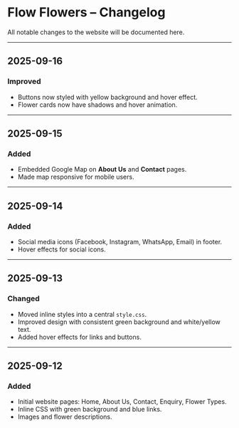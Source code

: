 #  Flow Flowers – Changelog

All notable changes to the website will be documented here.

---

## 2025-09-16
### Improved
- Buttons now styled with yellow background and hover effect.
- Flower cards now have shadows and hover animation.

---

## 2025-09-15
### Added
- Embedded Google Map on **About Us** and **Contact** pages.
- Made map responsive for mobile users.

---

## 2025-09-14
### Added
- Social media icons (Facebook, Instagram, WhatsApp, Email) in footer.
- Hover effects for social icons.

---

## 2025-09-13
### Changed
- Moved inline styles into a central `style.css`.
- Improved design with consistent green background and white/yellow text.
- Added hover effects for links and buttons.

---

## 2025-09-12
### Added
- Initial website pages: Home, About Us, Contact, Enquiry, Flower Types.
- Inline CSS with green background and blue links.
- Images and flower descriptions.
